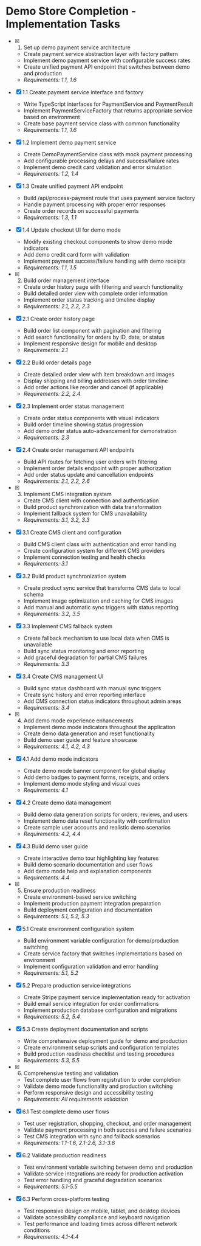 # Demo Store Completion - Implementation Tasks

- [x] 1. Set up demo payment service architecture
  - Create payment service abstraction layer with factory pattern
  - Implement demo payment service with configurable success rates
  - Create unified payment API endpoint that switches between demo and production
  - _Requirements: 1.1, 1.6_

- [x] 1.1 Create payment service interface and factory
  - Write TypeScript interfaces for PaymentService and PaymentResult
  - Implement PaymentServiceFactory that returns appropriate service based on environment
  - Create base payment service class with common functionality
  - _Requirements: 1.1, 1.6_

- [x] 1.2 Implement demo payment service
  - Create DemoPaymentService class with mock payment processing
  - Add configurable processing delays and success/failure rates
  - Implement demo credit card validation and error simulation
  - _Requirements: 1.2, 1.4_

- [x] 1.3 Create unified payment API endpoint
  - Build /api/process-payment route that uses payment service factory
  - Handle payment processing with proper error responses
  - Create order records on successful payments
  - _Requirements: 1.3, 1.1_

- [x] 1.4 Update checkout UI for demo mode
  - Modify existing checkout components to show demo mode indicators
  - Add demo credit card form with validation
  - Implement payment success/failure handling with demo receipts
  - _Requirements: 1.1, 1.5_

- [x] 2. Build order management interface
  - Create order history page with filtering and search functionality
  - Build detailed order view with complete order information
  - Implement order status tracking and timeline display
  - _Requirements: 2.1, 2.2, 2.3_

- [x] 2.1 Create order history page
  - Build order list component with pagination and filtering
  - Add search functionality for orders by ID, date, or status
  - Implement responsive design for mobile and desktop
  - _Requirements: 2.1_

- [x] 2.2 Build order details page
  - Create detailed order view with item breakdown and images
  - Display shipping and billing addresses with order timeline
  - Add order actions like reorder and cancel (if applicable)
  - _Requirements: 2.2, 2.4_

- [x] 2.3 Implement order status management
  - Create order status components with visual indicators
  - Build order timeline showing status progression
  - Add demo order status auto-advancement for demonstration
  - _Requirements: 2.3_

- [x] 2.4 Create order management API endpoints
  - Build API routes for fetching user orders with filtering
  - Implement order details endpoint with proper authorization
  - Add order status update and cancellation endpoints
  - _Requirements: 2.1, 2.2, 2.6_

- [x] 3. Implement CMS integration system
  - Create CMS client with connection and authentication
  - Build product synchronization with data transformation
  - Implement fallback system for CMS unavailability
  - _Requirements: 3.1, 3.2, 3.3_

- [x] 3.1 Create CMS client and configuration
  - Build CMS client class with authentication and error handling
  - Create configuration system for different CMS providers
  - Implement connection testing and health checks
  - _Requirements: 3.1_

- [x] 3.2 Build product synchronization system
  - Create product sync service that transforms CMS data to local schema
  - Implement image optimization and caching for CMS images
  - Add manual and automatic sync triggers with status reporting
  - _Requirements: 3.2, 3.5_

- [x] 3.3 Implement CMS fallback system
  - Create fallback mechanism to use local data when CMS is unavailable
  - Build sync status monitoring and error reporting
  - Add graceful degradation for partial CMS failures
  - _Requirements: 3.3_

- [x] 3.4 Create CMS management UI
  - Build sync status dashboard with manual sync triggers
  - Create sync history and error reporting interface
  - Add CMS connection status indicators throughout admin areas
  - _Requirements: 3.4_

- [x] 4. Add demo mode experience enhancements
  - Implement demo mode indicators throughout the application
  - Create demo data generation and reset functionality
  - Build demo user guide and feature showcase
  - _Requirements: 4.1, 4.2, 4.3_

- [x] 4.1 Add demo mode indicators
  - Create demo mode banner component for global display
  - Add demo badges to payment forms, receipts, and orders
  - Implement demo mode styling and visual cues
  - _Requirements: 4.1_

- [x] 4.2 Create demo data management
  - Build demo data generation scripts for orders, reviews, and users
  - Implement demo data reset functionality with confirmation
  - Create sample user accounts and realistic demo scenarios
  - _Requirements: 4.2, 4.4_

- [x] 4.3 Build demo user guide
  - Create interactive demo tour highlighting key features
  - Build demo scenario documentation and user flows
  - Add demo mode help and explanation components
  - _Requirements: 4.4_

- [x] 5. Ensure production readiness
  - Create environment-based service switching
  - Implement production payment integration preparation
  - Build deployment configuration and documentation
  - _Requirements: 5.1, 5.2, 5.3_

- [x] 5.1 Create environment configuration system
  - Build environment variable configuration for demo/production switching
  - Create service factory that switches implementations based on environment
  - Implement configuration validation and error handling
  - _Requirements: 5.1, 5.2_

- [x] 5.2 Prepare production service integrations
  - Create Stripe payment service implementation ready for activation
  - Build email service integration for order confirmations
  - Implement production database configuration and migrations
  - _Requirements: 5.2, 5.4_

- [x] 5.3 Create deployment documentation and scripts
  - Write comprehensive deployment guide for demo and production
  - Create environment setup scripts and configuration templates
  - Build production readiness checklist and testing procedures
  - _Requirements: 5.3, 5.5_

- [x] 6. Comprehensive testing and validation
  - Test complete user flows from registration to order completion
  - Validate demo mode functionality and production switching
  - Perform responsive design and accessibility testing
  - _Requirements: All requirements validation_

- [x] 6.1 Test complete demo user flows
  - Test user registration, shopping, checkout, and order management
  - Validate payment processing in both success and failure scenarios
  - Test CMS integration with sync and fallback scenarios
  - _Requirements: 1.1-1.6, 2.1-2.6, 3.1-3.6_

- [x] 6.2 Validate production readiness
  - Test environment variable switching between demo and production
  - Validate service integrations are ready for production activation
  - Test error handling and graceful degradation scenarios
  - _Requirements: 5.1-5.5_

- [x] 6.3 Perform cross-platform testing
  - Test responsive design on mobile, tablet, and desktop devices
  - Validate accessibility compliance and keyboard navigation
  - Test performance and loading times across different network conditions
  - _Requirements: 4.1-4.4_